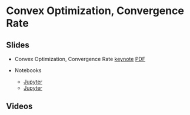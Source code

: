 # Convex Optimization, Convergence Rate

## Slides

* Convex Optimization, Convergence Rate
  [keynote](../../slides/4_30/25-Optimization.key)
  [PDF](../../slides/4_30/25-Optimization.pdf)

* Notebooks
  - [Jupyter](../../slides/4_30/gd-sgd.ipynb)
  - [Jupyter](../../slides/4_30/minibatch-sgd.ipynb)

## Videos
